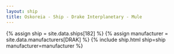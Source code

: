 ```yaml
---
layout: ship
title: Oskoreia - Ship - Drake Interplanetary - Mule
---
```

{% assign ship = site.data.ships[182] %}
{% assign manufacturer = site.data.manufacturers[DRAK] %}
{% include ship.html ship=ship manufacturer=manufacturer %}

